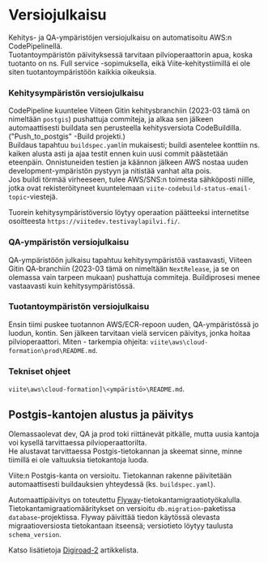 # Versiojulkaisu

Kehitys- ja QA-ympäristöjen versiojulkaisu on automatisoitu AWS:n CodePipelinellä.   
Tuotantoympäristön päivityksessä tarvitaan pilvioperaattorin apua, koska tuotanto on ns. Full service -sopimuksella, eikä Viite-kehitystiimillä ei ole siten tuotantoympäristöön kaikkia oikeuksia.

### Kehitysympäristön versiojulkaisu ###
CodePipeline kuuntelee Viiteen Gitin kehitysbranchiin (2023-03 tämä on nimeltään `postgis`) pushattuja commiteja, 
ja alkaa sen jälkeen automaattisesti buildata sen perusteella kehitysversiota CodeBuildilla. ("Push_to_postgis" -Build projekti.)    
Buildaus tapahtuu  `buildspec.yaml`in mukaisesti; buildi asentelee konttiin ns. kaiken alusta asti ja ajaa testit ennen kuin uusi commit päästetään eteenpäin. 
Onnistuneiden testien ja käännon jälkeen AWS nostaa uuden development-ympäristön pystyyn ja nitistää vanhat alta pois.   
Jos buildi törmää virheeseen, tulee AWS/SNS:n toimesta sähköposti niille, jotka ovat rekisteröityneet kuuntelemaan `viite-codebuild-status-email-topic`-viestejä.

Tuorein kehitysympäristöversio löytyy operaation päätteeksi internetitse osoitteesta `https://viitedev.testivaylapilvi.fi/`.

### QA-ympäristön versiojulkaisu ###
QA-ympäristöön julkaisu tapahtuu kehitysympäristöä vastaavasti,
Viiteen Gitin QA-branchiin (2023-03 tämä on nimeltään `NextRelease`, ja se on olemassa vain tarpeen mukaan) pushattuja commiteja.
Buildiprosesi menee vastaavasti kuin kehitysympäristössä.

### Tuotantoympäristön versiojulkaisu ###
Ensin tiimi puskee tuotannon AWS/ECR-repoon uuden, QA-ympäristössä jo luodun, kontin.
Sen jälkeen tarvitaan vielä servicen päivitys, jonka hoitaa pilvioperaattori.
Miten - tarkempia ohjeita: `viite\aws\cloud-formation\prod\README.md`.

### Tekniset ohjeet ###
`viite\aws\cloud-formation]\<ympäristö>\README.md`.


## Postgis-kantojen alustus ja päivitys

Olemassaolevat dev, QA ja prod toki riittänevät pitkälle, mutta uusia kantoja voi kysellä tarvittaessa pilvioperaattorilta.   
He alustavat tarvittaessa Postgis-tietokannan ja skeemat sinne, minne tiimillä ei ole valtuuksia tietokantoja luoda.

Viite:n Postgis-kanta on versioitu.
Tietokannan rakenne päivitetään automaattisesti buildauksien yhteydessä (ks. `buildspec.yaml`).

Automaattipäivitys on toteutettu [Flyway](http://flywaydb.org/)-tietokantamigraatiotyökalulla.
Tietokantamigraatiomääritykset on versioitu `db.migration`-paketissa `database`-projektissa.
Flyway päivittää tiedon käytössä olevasta migraatioversiosta tietokantaan itseensä; versiotieto löytyy taulusta `schema_version`.

Katso lisätietoja [Digiroad-2](README.md) artikkelista.

